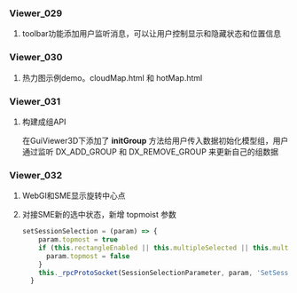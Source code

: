 ### Viewer_029

1. toolbar功能添加用户监听消息，可以让用户控制显示和隐藏状态和位置信息

### Viewer_030

1. 热力图示例demo。cloudMap.html 和 hotMap.html

### Viewer_031

1. 构建成组API

   在GuiViewer3D下添加了 **initGroup** 方法给用户传入数据初始化模型组，用户通过监听 DX_ADD_GROUP 和  DX_REMOVE_GROUP 来更新自己的组数据

### Viewer_032

1. WebGl和SME显示旋转中心点

2. 对接SME新的选中状态，新增 topmoist 参数

   ```javascript
   setSessionSelection = (param) => {
       param.topmost = true
       if (this.rectangleEnabled || this.multipleSelected || this.multipleEnabled || this.treeSelect) {
         param.topmost = false
       }
       this._rpcProtoSocket(SessionSelectionParameter, param, 'SetSessionSelection', 14)
     }
   ```

   

